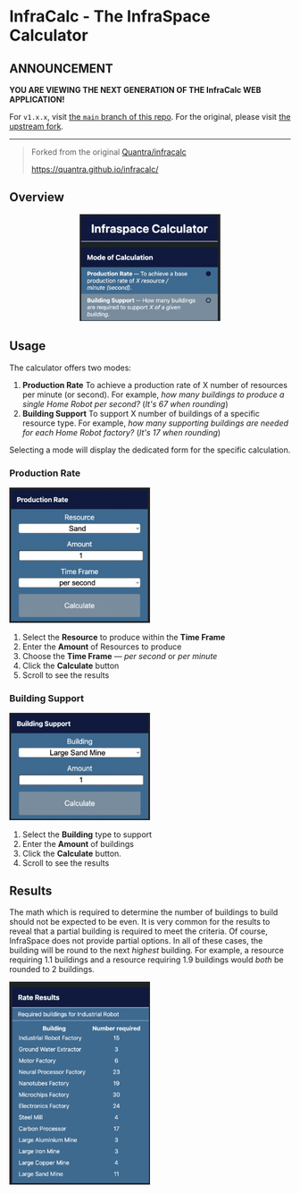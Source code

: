 # InfraCalc - The InfraSpace Calculator

## ANNOUNCEMENT

**YOU ARE VIEWING THE NEXT GENERATION OF THE InfraCalc WEB APPLICATION!** 

For `v1.x.x`, visit [the `main` branch of this repo](https://github.com/DevLab2425/infracalc/tree/main). For the original, please visit [the upstream fork](https://github.com/Quantra/infracalc).

<hr />

> Forked from the original [Quantra/infracalc](https://github.com/Quantra/infracalc)
>
> https://quantra.github.io/infracalc/

## Overview
<p align="center">
  <img src="./src/assets/images/mobile-view.png" width="50%" />
</p>

## Usage

The calculator offers two modes: 

1. **Production Rate**
  To achieve a production rate of X number of resources per minute (or second). For example, _how many buildings to produce a single Home Robot per second?_ (_It's 67 when rounding_)
1. **Building Support**
  To support X number of buildings of a specific resource type.
  For example, _how many supporting buildings  are needed for each Home Robot factory?_ (_It's 17 when rounding_)

Selecting a mode will display the dedicated form for the specific calculation.

### Production Rate

<img src="./src/assets/images/production-rate-form.png" width="50%">

1. Select the **Resource** to produce within the **Time Frame** 
1. Enter the **Amount** of Resources to produce
1. Choose the **Time Frame** &mdash; _per second_ or _per minute_
1. Click the **Calculate** button
1. Scroll to see the results

### Building Support

<img src="./src/assets/images/building-support-form.png" width="50%">

1. Select the **Building** type to support
1. Enter the **Amount** of buildings
1. Click the **Calculate** button.
1. Scroll to see the results

## Results

The math which is required to determine the number of buildings to build should not be expected to be even. It is very common for the results to reveal that a partial building is required to meet the criteria. Of course, InfraSpace does not provide partial options. In all of these cases, the building will be round to the next _highest_ building. For example, a resource requiring 1.1 buildings and a resource requiring 1.9 buildings would _both_ be rounded to 2 buildings. 

<img src="./src/assets/images/results-table.png" width="50%">